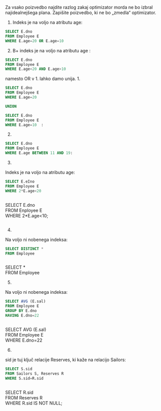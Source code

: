 Za vsako poizvedbo najdite razlog zakaj optimizator morda ne bo izbral  
najidealnejšega plana. Zapišite poizvedbo, ki ne bo „zmedla“ optimizator.  
1. Indeks je na voljo na atributu age:  

```sql
SELECT E.dno  
FROM Employee E  
WHERE E.age=20 OR E.age=10  
```
2. B+ indeks je na voljo na atributu age :  
```sql
SELECT E.dno  
FROM Employee E  
WHERE E.age<20 AND E.age>10
```

namesto OR v 1. lahko damo unija.
1.
```sql
SELECT E.dno  
FROM Employee E  
WHERE E.age=20

UNION

SELECT E.dno
FROM Employee E
WHERE E.age=10  :
```

2.

```sql
SELECT E.dno  
FROM Employee E  
WHERE E.age BETWEEN 11 AND 19:
```

3.
Indeks je na voljo na atributu age:  
```sql
SELECT E.eIno  
FROM Employee E  
WHERE 2*E.age<20
```
> ```sql
SELECT E.dno  
FROM Enployee E  
WHERE 2*E.age<10;
> ```

4.
Na voljo ni nobenega indeksa:  
```sql
SELECT DISTINCT *  
FROM Employee
```
>```sql
SELECT  *  
FROM Employee

5.
Na voljo ni nobenega indeksa:    
```sql
SELECT AVG (E.sal)  
FROM Employee E  
GROUP BY E.dno  
HAVING E.dno=22
```
>```sql
SELECT AVG (E.sal)  
FROM Employee E   
WHERE E.dno=22

6.
sid je tuj ključ relacije Reserves, ki kaže na relacijo Sailors:  
```sql
SELECT S.sid  
FROM Sailors S, Reserves R  
WHERE S.sid=R.sid
```
>```sql
SELECT R.sid  
FROM Reserves R  
WHERE R.sid IS NOT NULL;
